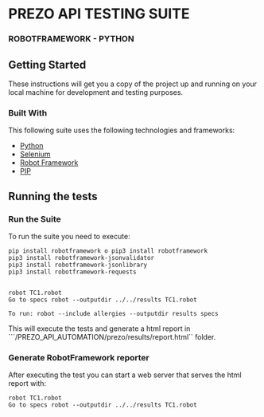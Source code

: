 # PREZO API TESTING SUITE
### ROBOTFRAMEWORK - PYTHON

## Getting Started

These instructions will get you a copy of the project up and running on your local machine for development and testing purposes.

### Built With

This following suite uses the following technologies and frameworks:
* [Python](https://www.python.org/downloads/)
* [Selenium](https://robotframework.org/SeleniumLibrary/)
* [Robot Framework](https://robotframework.org)
* [PIP](https://www.groovypost.com/howto/install-pip-on-a-mac/)

## Running the tests

### Run the Suite

To run the suite you need to execute: 
```
pip install robotframework o pip3 install robotframework   
pip3 install robotframework-jsonvalidator
pip3 install robotframework-jsonlibrary
pip3 install robotframework-requests


robot TC1.robot
Go to specs robot --outputdir ../../results TC1.robot

To run: robot --include allergies --outputdir results specs

```

This will execute the tests and generate a html report in ```/PREZO_API_AUTOMATION/prezo/results/report.html`` folder.

### Generate RobotFramework reporter

After executing the test you can start a web server that serves the html report with:

```
robot TC1.robot
Go to specs robot --outputdir ../../results TC1.robot
```

